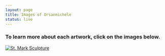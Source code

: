 ```yaml
---
layout: page
title: Images of Orsanmichele
status: live
---
```

<article>
     <h3>To learn more about each artwork, click on the images below.</h3>
<a href="https://florenceasitwas.wlu.edu/art/mark-orsanmichele.html" title="Redirect to St. Mark Sculpture">
    <img src="/assets/images/mark_orsanmichele.png" alt="St. Mark Sculpture" />
